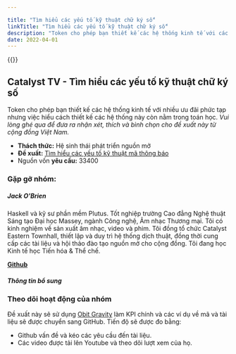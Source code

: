 ```yaml
---

title: "Tìm hiểu các yếu tố kỹ thuật chữ ký số"
linkTitle: "Tìm hiểu các yếu tố kỹ thuật chữ ký số"
description: "Token cho phép bạn thiết kế các hệ thống kinh tế với các biện pháp khuyến khích phức tạp nhưng việc hiểu được cách thiết kế các hệ thống này được bao phủ trong toán học."
date: 2022-04-01
---
```


{{<youtube RGzWTKHLM04>}}

## Catalyst TV - Tìm hiểu các yếu tố kỹ thuật chữ ký số

Token cho phép bạn thiết kế các hệ thống kinh tế với nhiều ưu đãi phức tạp nhưng việc hiểu cách thiết kế các hệ thống này còn nằm trong toán học. *Vui lòng ghé qua để đưa ra nhận xét, thích và bình chọn cho đề xuất này từ cộng đồng Việt Nam.*

- **Thách thức:** Hệ sinh thái phát triển nguồn mở
- **Đề xuất:** [Tìm hiểu các yếu tố kỹ thuật mã thông báo](https://cardano.ideascale.com/c/idea/398799)
- Nguồn vốn **yêu cầu:** 33400

### Gặp gỡ nhóm:

##### **Jack O'Brien**

Haskell và kỹ sư phần mềm Plutus. Tốt nghiệp trường Cao đẳng Nghệ thuật Sáng tạo Đại học Massey, ngành Công nghệ, Âm nhạc Thương mại. Tôi có kinh nghiệm về sản xuất âm nhạc, video và phim. Tôi đồng tổ chức Catalyst Eastern Townhall, thiết lập và duy trì hệ thống dịch thuật, đồng thời cung cấp các tài liệu và hội thảo đào tạo nguồn mở cho cộng đồng. Tôi đang học Kinh tế học Tiến hóa &amp; Thể chế.

[**Github**](https://github.com/PardusEidolon)

##### Thông tin bổ sung

### Theo dõi hoạt động của nhóm

Đề xuất này sẽ sử dụng [Obit Gravity](https://github.com/orbit-love/orbit-model) làm KPI chính và các ví dụ về mã và tài liệu sẽ được chuyển sang GitHub. Tiến độ sẽ được đo bằng:

- Github vấn đề và kéo các yêu cầu đến tài liệu.
- Các video được tải lên Youtube và theo dõi lượt xem của họ.
